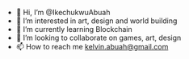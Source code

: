 - 👋 Hi, I’m @IkechukwuAbuah
- 👀 I’m interested in art, design and world building 
- 🌱 I’m currently learning Blockchain
- 💞️ I’m looking to collaborate on games, art, design 
- 📫 How to reach me kelvin.abuah@gmail.com

<!---
KelvinAbuah/KelvinAbuah is a ✨ special ✨ repository because its `README.md` (this file) appears on your GitHub profile.
You can click the Preview link to take a look at your changes.
--->
